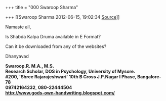 +++
title = "000 Swaroop Sharma"

+++
[[Swaroop Sharma	2012-06-15, 19:02:34 [Source](https://groups.google.com/g/samskrita/c/LeY84sx0Ox8)]]



Namaste all,

Is Shabda Kalpa Druma available in E Format?

Can it be downloaded from any of the websites?

Dhanyavad

  

  

**Swaroop.R. M.A., M.S.  
Research Scholar, DOS in Psychology, University of Mysore.  
#200, 'Shree Rajarajeshwari' 10th B Cross J.P.Nagar I Phase, Bangalore-78  
09742164232**, **080-22444504**  
**<http://www.gods-own-handwriting.blogspot.com/>**  

  

